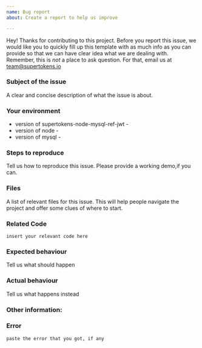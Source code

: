```yaml
---
name: Bug report
about: Create a report to help us improve

---
```


Hey! Thanks for contributing to this project. Before you report this issue, we would like you to quickly fill up this template with as much info as you can provide so that we can have clear idea what we are dealing with. Remember, this is _not_ a place to ask question. For that, email us at team@supertokens.io

### Subject of the issue
A clear and concise description of what the issue is about.

### Your environment
* version of supertokens-node-mysql-ref-jwt - 
* version of node - 
* version of mysql - 

### Steps to reproduce
Tell us how to reproduce this issue. Please provide a working demo,if you can.

### Files
A list of relevant files for this issue. This will help people navigate the project and offer some clues of where to start.

### Related Code
``insert your relevant code here``

### Expected behaviour
Tell us what should happen

### Actual behaviour
Tell us what happens instead

### Other information:
### Error
``paste the error that you got, if any``
